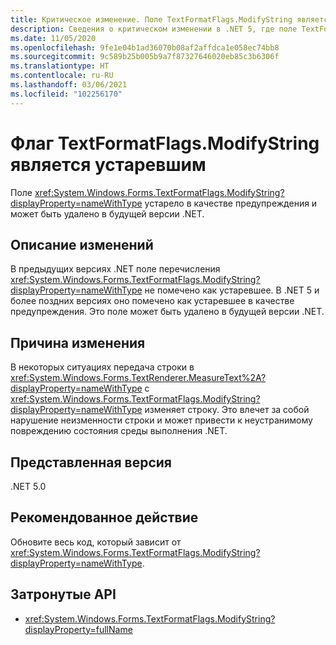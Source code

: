 ```yaml
---
title: Критическое изменение. Поле TextFormatFlags.ModifyString является устаревшим
description: Сведения о критическом изменении в .NET 5, где поле TextFormatFlags.ModifyString является устаревшим.
ms.date: 11/05/2020
ms.openlocfilehash: 9fe1e04b1ad36070b08af2affdca1e058ec74bb8
ms.sourcegitcommit: 9c589b25b005b9a7f87327646020eb85c3b6306f
ms.translationtype: HT
ms.contentlocale: ru-RU
ms.lasthandoff: 03/06/2021
ms.locfileid: "102256170"
---
```

# <a name="textformatflagsmodifystring-is-obsolete"></a>Флаг TextFormatFlags.ModifyString является устаревшим

Поле <xref:System.Windows.Forms.TextFormatFlags.ModifyString?displayProperty=nameWithType> устарело в качестве предупреждения и может быть удалено в будущей версии .NET.

## <a name="change-description"></a>Описание изменений

В предыдущих версиях .NET поле перечисления <xref:System.Windows.Forms.TextFormatFlags.ModifyString?displayProperty=nameWithType> не помечено как устаревшее. В .NET 5 и более поздних версиях оно помечено как устаревшее в качестве предупреждения. Это поле может быть удалено в будущей версии .NET.

## <a name="reason-for-change"></a>Причина изменения

В некоторых ситуациях передача строки в <xref:System.Windows.Forms.TextRenderer.MeasureText%2A?displayProperty=nameWithType> с <xref:System.Windows.Forms.TextFormatFlags.ModifyString?displayProperty=nameWithType> изменяет строку. Это влечет за собой нарушение неизменности строки и может привести к неустранимому повреждению состояния среды выполнения .NET.

## <a name="version-introduced"></a>Представленная версия

.NET 5.0

## <a name="recommended-action"></a>Рекомендованное действие

Обновите весь код, который зависит от <xref:System.Windows.Forms.TextFormatFlags.ModifyString?displayProperty=nameWithType>.

## <a name="affected-apis"></a>Затронутые API

- <xref:System.Windows.Forms.TextFormatFlags.ModifyString?displayProperty=fullName>

<!--

### Affected APIs

- `F:System.Windows.Forms.TextFormatFlags.ModifyString`

### Category

Windows Forms

-->
